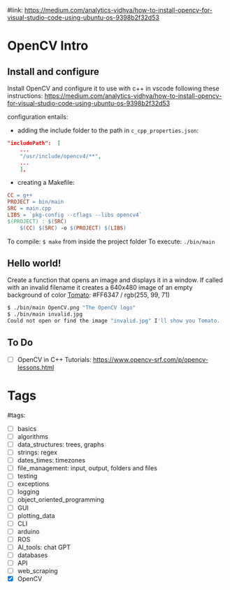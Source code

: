 #link: https://medium.com/analytics-vidhya/how-to-install-opencv-for-visual-studio-code-using-ubuntu-os-9398b2f32d53

# OpenCV Intro

## Install and configure

Install OpenCV and configure it to use with c++ in vscode following these instructions: https://medium.com/analytics-vidhya/how-to-install-opencv-for-visual-studio-code-using-ubuntu-os-9398b2f32d53

configuration entails:
* adding the include folder to the path in `c_cpp_properties.json`:

```json
"includePath":  [
    ...
    "/usr/include/opencv4/**",
    ...
    ],
```

* creating a Makefile:

```Makefile
CC = g++
PROJECT = bin/main
SRC = main.cpp
LIBS = `pkg-config --cflags --libs opencv4`
$(PROJECT) : $(SRC) 
	$(CC) $(SRC) -o $(PROJECT) $(LIBS)
```

To compile: `$ make` from inside the project folder
To execute: `./bin/main`

## Hello world!

Create a function that opens an image and displays it in a window. If called with an invalid filename it creates a 640x480 image of an empty background of color [Tomato](https://www.w3schools.com/colors/color_tryit.asp?color=Tomato): #FF6347 / rgb(255, 99, 71)

```bash
$ ./bin/main OpenCV.png "The OpenCV logo"
$ ./bin/main invalid.jpg
Could not open or find the image "invalid.jpg" I'll show you Tomato.
```
## To Do
- [ ] OpenCV in C++ Tutorials: https://www.opencv-srf.com/p/opencv-lessons.html

# Tags
#tags: 

- [ ] basics
- [ ] algorithms
- [ ] data_structures: trees, graphs
- [ ] strings: regex
- [ ] dates_times: timezones
- [ ] file_management: input, output, folders and files
- [ ] testing
- [ ] exceptions
- [ ] logging
- [ ] object_oriented_programming
- [ ] GUI
- [ ] plotting_data
- [ ] CLI
- [ ] arduino
- [ ] ROS
- [ ] AI_tools: chat GPT
- [ ] databases
- [ ] API
- [ ] web_scraping
- [x] OpenCV